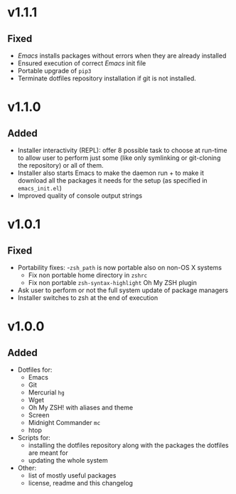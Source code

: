v1.1.1
======

Fixed
-----

- _Emacs_ installs packages without errors when they are already installed
- Ensured execution of correct _Emacs_ init file
- Portable upgrade of `pip3`
- Terminate dotfiles repository installation if git is not installed.

v1.1.0
======

Added
-----

- Installer interactivity (REPL): offer 8 possible task to choose at run-time
to allow user to perform just some (like only symlinking or git-cloning the
repository) or all of them.
- Installer also starts Emacs to make the daemon run + to make it download all
the packages it needs for the setup (as specified in `emacs_init.el`)
- Improved quality of console output strings


v1.0.1
======

Fixed
-----

- Portability fixes:
    -`zsh_path` is now portable also on non-OS X systems
    - Fix non portable home directory in `zshrc`
    - Fix non portable `zsh-syntax-highlight` Oh My ZSH plugin
- Ask user to perform or not the full system update of package managers
- Installer switches to zsh at the end of execution


v1.0.0
======

Added
-----

- Dotfiles for:
    - Emacs
    - Git
    - Mercurial `hg`
    - Wget
    - Oh My ZSH! with aliases and theme
    - Screen 
    - Midnight Commander `mc`
    - htop
- Scripts for:
    - installing the dotfiles repository along with the packages the dotfiles
      are meant for
    - updating the whole system
- Other:
    - list of mostly useful packages
    - license, readme and this changelog
